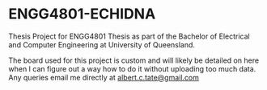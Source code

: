 # ENGG4801-ECHIDNA

Thesis Project for ENGG4801 Thesis as part of the Bachelor of Electrical and Computer Engineering at University of Queensland.

The board used for this project is custom and will likely be detailed on here when I can figure out a way how to do it without uploading too much data. Any queries email me directly at albert.c.tate@gmail.com
